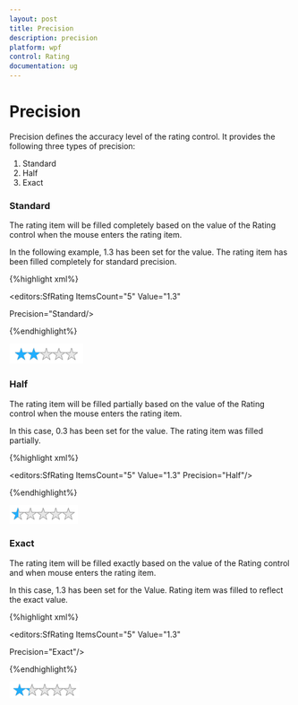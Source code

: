 ```yaml
---
layout: post
title: Precision
description: precision
platform: wpf
control: Rating
documentation: ug
---
```


# Precision

Precision defines the accuracy level of the rating control. It provides the following three types of precision:

1. Standard
2. Half
3. Exact



### Standard

The rating item will be filled completely based on the value of the Rating control when the mouse enters the rating item.

In the following example, 1.3 has been set for the value. The rating item has been filled completely for standard precision.

{%highlight xml%}





<editors:SfRating ItemsCount="5" Value="1.3" 

Precision="Standard/>

{%endhighlight%}

![](Precision_images/Precision_img1.png)



### Half

The rating item will be filled partially based on the value of the Rating control when the mouse enters the rating item.

In this case, 0.3 has been set for the value. The rating item was filled partially.

{%highlight xml%}





<editors:SfRating ItemsCount="5" Value="1.3" Precision="Half"/>

{%endhighlight%}

![](Precision_images/Precision_img2.png)



### Exact

The rating item will be filled exactly based on the value of the Rating control and when mouse enters the rating item.

In this case, 1.3 has been set for the Value. Rating item was filled to reflect the exact value.

{%highlight xml%}





<editors:SfRating ItemsCount="5" Value="1.3" 

Precision="Exact"/>

{%endhighlight%}

![](Precision_images/Precision_img3.png)



